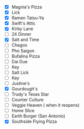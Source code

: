 - [x] Magnia's Pizza   
- [x] Lick  
- [x] Ramen Tatsu-Ya   
- [x] Swift's Attic  
- [x] Kirby Lane  
- [ ] 24 Dinner  
- [x] Salt and Time  
- [ ] Chagos   
- [ ] Pho Saigon   
- [ ] Bufalina Pizza     
- [ ] Dai Due  
- [ ] Key  
- [ ] Salt Lick  
- [ ] Key  
- [ ] Justine's  
- [x] Gourdough's
- [ ] Trudy's Texas Star
- [ ] Counter Culture
- [ ] Veggie Heaven ( when it reopens)
- [ ] Home Slice
- [ ] Earth Burger (San Antonio)
- [x] Southside Flying Pizza
